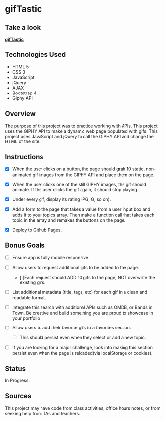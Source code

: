 # gifTastic

## Take a look

**[gifTastic](https://andrewpetersondev.github.io/gifTastic/)**

## Technologies Used

- HTML 5
- CSS 3
- JavaScript
- jQuery
- AJAX
- Bootstrap 4
- Giphy API

## Overview

The purpose of this project was to practice working with APIs. This project uses the GIPHY API to make a dynamic web page populated with gifs. This project uses JavaScript and jQuery to call the GIPHY API and change the HTML of the site.

## Instructions

- [x] When the user clicks on a button, the page should grab 10 static, non-animated gif images from the GIPHY API and place them on the page.

- [x] When the user clicks one of the still GIPHY images, the gif should animate. If the user clicks the gif again, it should stop playing.

- [x] Under every gif, display its rating (PG, G, so on).

- [x] Add a form to the page that takes a value from a user input box and adds it to your topics array. Then make a function call that takes each topic in the array and remakes the buttons on the page.

- [x] Deploy to Github Pages.

## Bonus Goals

- [ ] Ensure app is fully mobile responsive.

- [ ] Allow users to request additional gifs to be added to the page.

  - [ ]Each request should ADD 10 gifs to the page, NOT overwrite the existing gifs.

- [ ] List additional metadata (title, tags, etc) for each gif in a clean and readable format.

- [ ] Integrate this search with additional APIs such as OMDB, or Bands in Town. Be creative and build something you are proud to showcase in your portfolio

- [ ] Allow users to add their favorite gifs to a favorites section.

  - [ ] This should persist even when they select or add a new topic.

- [ ] If you are looking for a major challenge, look into making this section persist even when the page is reloaded(via localStorage or cookies).

## Status

In Progress.

## Sources

This project may have code from class activities, office hours notes, or from seeking help from TAs and teachers.
